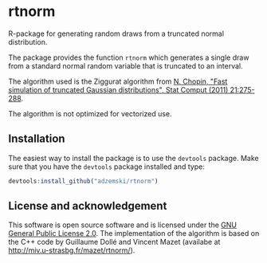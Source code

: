 # rtnorm

R-package for generating random draws from a truncated normal distribution.

The package provides the function `rtnorm` which generates a single draw from a
standard normal random variable that is truncated to an interval. 

The algorithm used is the Ziggurat algorithm from 
[N. Chopin, "Fast simulation of truncated Gaussian distributions", Stat Comput (2011) 21:275-288][chopin].

The algorithm is not optimized for vectorized use.

## Installation

The easiest way to install the package is to use the `devtools` package.
Make sure that you have the `devtools` package installed and type:

```R
devtools:install_github("adzemski/rtnorm")
```

## License and acknowledgement

This software is open source software and is licensed under the [GNU General Public License 2.0][gnu 2.0]. 
The implementation of the algorithm is based on the C++ code by Guillaume Dollé and Vincent Mazet (availabe at http://miv.u-strasbg.fr/mazet/rtnorm/).

[chopin]: https://arxiv.org/pdf/1201.6140
[gnu 2.0]: http://www.gnu.org/licenses/old-licenses/gpl-2.0.txt

